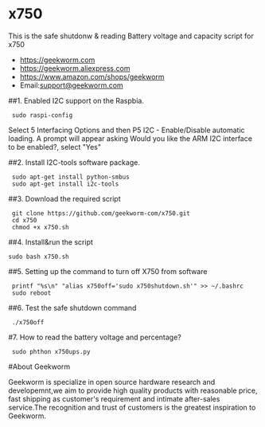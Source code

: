 # x750
This is the safe shutdonw & reading Battery voltage and capacity script for x750


* https://geekworm.com
* https://geekworm.aliexpress.com
* https://www.amazon.com/shops/geekworm
* Email:support@geekworm.com

##1. Enabled I2C support on the Raspbia.
```shell
 sudo raspi-config
```
Select 5 Interfacing Options and then  P5 I2C - Enable/Disable automatic loading. A prompt will appear asking Would you like the ARM I2C interface to be enabled?, select "Yes" 

##2. Install I2C-tools software package.
```shell
 sudo apt-get install python-smbus 
 sudo apt-get install i2c-tools 
```
##3. Download the required script
```shell
 git clone https://github.com/geekworm-com/x750.git
 cd x750
 chmod +x x750.sh
```
##4. Install&run the script
```shell
sudo bash x750.sh
```
##5. Setting up the command to turn off X750 from software
```shell
 printf "%s\n" "alias x750off='sudo x750shutdown.sh'" >> ~/.bashrc
 sudo reboot
```
##6. Test the safe shutdown command
```shell
 ./x750off
```
#7. How to read the battery voltage and percentage?
```shell
 sudo phthon x750ups.py
```

#About Geekworm

Geekworm is specialize in open source hardware research and developemnt,we aim to provide high quality products with reasonable price, fast shipping as customer's requirement and intimate after-sales service.The recognition and trust of customers is the greatest inspiration to Geekworm.
